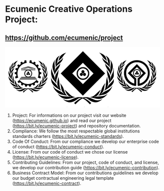 # Ecumenic Creative Operations Project: 
## https://github.com/ecumenic/project
![Our Logo](https://github.com/ecumenic/project/blob/master/Ecumenic%20Creative%20Operations%20Logo.png)
1. Project: For informations on our project visit our website (https://ecumenic.github.io) and read our project (https://bit.ly/ecumenic-project) and repository documentation.
2. Compliance: We follow the most respectable global institutions standards charters (https://bit.ly/ecumenic-standards).
3. Code Of Conduct: From our compliance we develop our enterprise code of conduct (https://bit.ly/ecumenic-conduct).
4. License: From our code of conduct we chose our license (https://bit.ly/ecumenic-license).
5. Contributing Guidelines: From our project, code of conduct, and license, we develop our contribution guide (https://bit.ly/ecumenic-contribution).
6. Business Contract Model: From our contributions guidelines we develop our budget contractual engineering legal template (https://bit.ly/ecumenic-contract).

